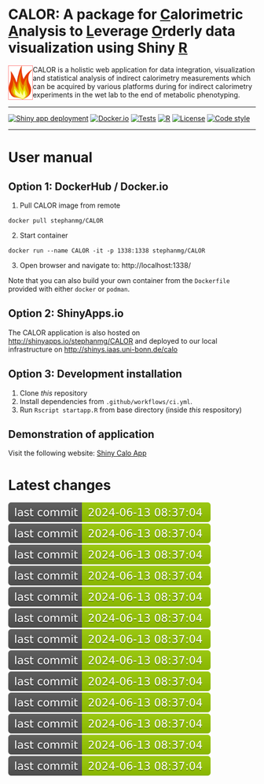 # CALOR: A package for <ins>C</ins>alorimetric <ins>A</ins>nalysis to <ins>L</ins>everage <ins>O</ins>rderly data visualization using Shiny <ins>R</ins> 


<img src="https://github.com/stephanmg/calorimetry/blob/data/logo_shiny.svg?raw=true" align="left" width="50" height="70"> 
CALOR is a holistic web application for data integration, visualization and statistical analysis of indirect calorimetry measurements which can be acquired by various platforms during for indirect calorimetry experiments in the wet lab to the end of metabolic phenotyping. 

<br clear="left"/>
<hr/>

[![Shiny app deployment](https://github.com/stephanmg/calorimetry/actions/workflows/deploy-shiny.yml/badge.svg)](https://github.com/stephanmg/calorimetry/actions/workflows/deploy-shiny.yml)
[![Docker.io](https://github.com/stephanmg/calorimetry/actions/workflows/publish-docker.yml/badge.svg)](https://github.com/stephanmg/calorimetry/actions/workflows/publish-docker.yml)
[![Tests](https://github.com/stephanmg/calorimetry/actions/workflows/test-shiny.yml/badge.svg)](https://github.com/stephanmg/calorimetry/actions/workflows/test-shiny.yml)
[![R](https://img.shields.io/badge/R%3E%3D-4.2.0-6666ff.svg)](https://cran.r-project.org/)
[![License](https://img.shields.io/badge/license-MIT-blue)]()
[![Code style](https://img.shields.io/badge/code%20style-black-000000.svg)]()

<hr/>


# User manual

## Option 1: DockerHub / Docker.io

1. Pull CALOR image from remote
```
docker pull stephanmg/CALOR
```
2. Start container
```
docker run --name CALOR -it -p 1338:1338 stephanmg/CALOR
```
3. Open browser and navigate to: http://localhost:1338/

Note that you can also build your own container from the `Dockerfile` provided with either `docker` or `podman`.

## Option 2: ShinyApps.io 
The CALOR application is also hosted on http://shinyapps.io/stephanmg/CALOR
and deployed to our local infrastructure on http://shinys.iaas.uni-bonn.de/calo

## Option 3: Development installation
1. Clone *this* repository
2. Install dependencies from `.github/workflows/ci.yml`.
3. Run `Rscript startapp.R` from base directory (inside *this* respository)


## Demonstration of application
Visit the following website: [Shiny Calo App](https://calorimetry.shinyapps.io/calorimetry/)

# Latest changes
![](https://github.com/stephanmg/calorimetry/blob/data/mybadge.svg?raw=true)![](https://github.com/stephanmg/calorimetry/blob/data/mybadge.svg?raw=true)![](https://github.com/stephanmg/calorimetry/blob/data/mybadge.svg?raw=true)![](https://github.com/stephanmg/calorimetry/blob/data/mybadge.svg?raw=true)![](https://github.com/stephanmg/calorimetry/blob/data/mybadge.svg?raw=true)![](https://github.com/stephanmg/calorimetry/blob/data/mybadge.svg?raw=true)![](https://github.com/stephanmg/calorimetry/blob/data/mybadge.svg?raw=true)![](https://github.com/stephanmg/calorimetry/blob/data/mybadge.svg?raw=true)![](https://github.com/stephanmg/calorimetry/blob/data/mybadge.svg?raw=true)![](https://github.com/stephanmg/calorimetry/blob/data/mybadge.svg?raw=true)![](https://github.com/stephanmg/calorimetry/blob/data/mybadge.svg?raw=true)![](https://github.com/stephanmg/calorimetry/blob/data/mybadge.svg?raw=true)![](https://github.com/stephanmg/calorimetry/blob/data/mybadge.svg?raw=true)